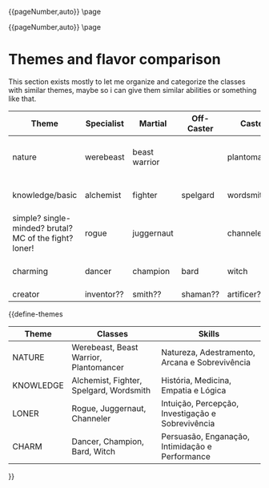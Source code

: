 {{pageNumber,auto}}
\page

{{pageNumber,auto}}
\page
# Themes and flavor comparison
This section exists mostly to let me organize and categorize the classes with similar themes, maybe so i can give them similar abilities or something like that.

| Theme                                                  | Specialist | Martial       | Off-Caster | Caster       | Skill                               | Feat |
| ------------------------------------------------------ | ---------- | ------------- | ---------- | ------------ | ----------------------------------- | ---- |
| nature                                                 | werebeast  | beast warrior |            | plantomancer | nature, animal handling, survival             |      |
| knowledge/basic                                        | alchemist  | fighter       | spelgard   | wordsmith    | history, medicine, empathy          |      |
| simple? single-minded? brutal? MC of the fight? loner! | rogue      | juggernaut    |            | channeler    | insight, perception, investigation  |      |
| charming                                               | dancer     | champion      | bard       | witch        | persuasion, deception, intimidation |      |
| creator                                                | inventor??           | smith??              | shaman??           | artificer??             |                                     |      |

{{define-themes

| Theme | Classes | Skills |
| ---- | ---- | ---- |
| NATURE | Werebeast, Beast Warrior, Plantomancer | Natureza, Adestramento, Arcana e Sobrevivência |
| KNOWLEDGE | Alchemist, Fighter, Spelgard, Wordsmith | História, Medicina, Empatia e Lógica |
| LONER | Rogue, Juggernaut, Channeler | Intuição, Percepção, Investigação e Sobrevivência |
| CHARM | Dancer, Champion, Bard, Witch | Persuasão, Enganação, Intimidação e Performance |

}}
